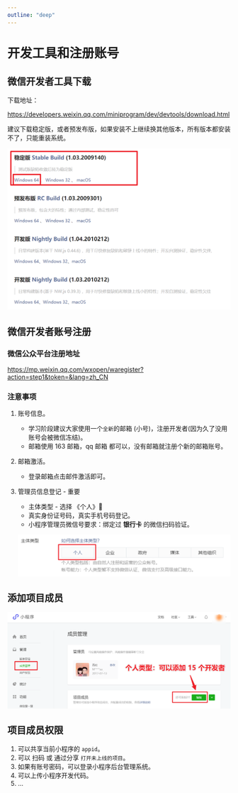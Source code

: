 ```yaml
---
outline: "deep"
---
```

# 开发工具和注册账号
## 微信开发者工具下载
下载地址：

https://developers.weixin.qq.com/miniprogram/dev/devtools/download.html

建议下载稳定版，或者预发布版，如果安装不上继续换其他版本，所有版本都安装不了，只能重装系统。

![image-20201022090539219](../images/image-20201022090539219.png)
## 微信开发者账号注册

### 微信公众平台注册地址

https://mp.weixin.qq.com/wxopen/waregister?action=step1&token=&lang=zh_CN

### 注意事项

1. 账号信息。

   - 学习阶段建议大家使用一个`全新`的邮箱 (小号)，注册开发者(因为久了没用账号会被微信冻结)。
   - 邮箱使用 163 邮箱，qq 邮箱 都可以，没有邮箱就注册个新的邮箱账号。

2. 邮箱激活。

   - 登录邮箱点击邮件激活即可。

3. 管理员信息登记 - 重要

   - 主体类型  -  选择 《个人》🚩
   - 真实身份证号码，真实手机号码登记。
   - 小程序管理员微信号要求：绑定过 **银行卡** 的微信扫码验证。

   ![image-20200918093047574](../images/image-20200918093047574.png)

## 添加项目成员

![image-20201023122538776](../images/image-20201023122538776.png)

## 项目成员权限

1. 可以共享当前小程序的 `appid`。
2. 可以 扫码 或 通过分享 `打开未上线的项目`。
3. 如果有账号密码，可以登录小程序后台管理系统。
4. 可以上传小程序开发代码。
5. ...